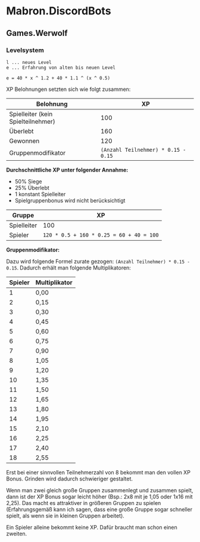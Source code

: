 # Mabron.DiscordBots

## Games.Werwolf

### Levelsystem

```
l ... neues Level
e ... Erfahrung von alten bis neuen Level

e = 40 * x ^ 1.2 + 40 * 1.1 ^ (x ^ 0.5)
```

XP Belohnungen setzten sich wie folgt zusammen:

| Belohnung | XP |
|-|-|
| Spielleiter (kein Spielteilnehmer) | 100 |
| Überlebt | 160 |
| Gewonnen | 120 |
| Gruppenmodifikator | `(Anzahl Teilnehmer) * 0.15 - 0.15` |

**Durchschnittliche XP unter folgender Annahme:**

- 50% Siege
- 25% Überlebt
- 1 konstant Spielleiter
- Spielgruppenbonus wird nicht berücksichtigt

| Gruppe | XP |
|-|-|
| Spielleiter | 100 |
| Spieler | `120 * 0.5 + 160 * 0.25 = 60 + 40 = 100` |

**Gruppenmodifikator:**

Dazu wird folgende Formel zurate gezogen: `(Anzahl Teilnehmer) * 0.15 - 0.15`. Dadurch erhält man
folgende Multiplikatoren:

| Spieler | Multiplikator |
|-|-|
|  1 | 0,00 |
|  2 | 0,15 |
|  3 | 0,30 |
|  4 | 0,45 |
|  5 | 0,60 |
|  6 | 0,75 |
|  7 | 0,90 |
|  8 | 1,05 |
|  9 | 1,20 |
| 10 | 1,35 |
| 11 | 1,50 |
| 12 | 1,65 |
| 13 | 1,80 |
| 14 | 1,95 |
| 15 | 2,10 |
| 16 | 2,25 |
| 17 | 2,40 |
| 18 | 2,55 |

Erst bei einer sinnvollen Teilnehmerzahl von 8 bekommt man den vollen XP Bonus. Grinden wird dadurch
schwieriger gestaltet. 

Wenn man zwei gleich große Gruppen zusammenlegt und zusammen spielt, dann
ist der XP Bonus sogar leicht höher (Bsp.: 2x8 mit je 1,05 oder 1x16 mit 2,25). Das macht es
attraktiver in größeren Gruppen zu spielen (Erfahrungsgemäß kann ich sagen, dass eine große Gruppe
sogar schneller spielt, als wenn sie in kleinen Gruppen arbeitet).

Ein Spieler alleine bekommt keine XP. Dafür braucht man schon einen zweiten.
